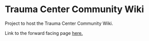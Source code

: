 # Trauma Center Community Wiki
Project to host the Trauma Center Community Wiki.

Link to the forward facing page [here.](https://cosimoquiche.github.io/TC-Wiki/)